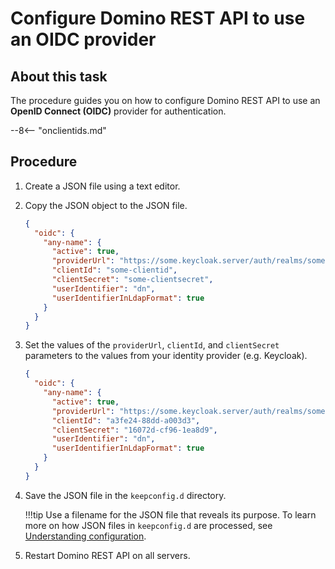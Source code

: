 # Configure Domino REST API to use an OIDC provider

## About this task

The procedure guides you on how to configure Domino REST API to use an **OpenID Connect (OIDC)** provider for authentication.

--8<-- "onclientids.md"

## Procedure

1. Create a JSON file using a text editor.
2. Copy the JSON object to the JSON file.

   ```json
   {
     "oidc": {
       "any-name": {
         "active": true,
         "providerUrl": "https://some.keycloak.server/auth/realms/some-realm",
         "clientId": "some-clientid",
         "clientSecret": "some-clientsecret",
         "userIdentifier": "dn",
         "userIdentifierInLdapFormat": true
       }
     }
   }
   ```

3. Set the values of the `providerUrl`, `clientId`, and `clientSecret` parameters to the values from your identity provider (e.g. Keycloak).

   ```json
   {
     "oidc": {
       "any-name": {
         "active": true,
         "providerUrl": "https://some.keycloak.server/auth/realms/some-realm",
         "clientId": "a3fe24-88dd-a003d3",
         "clientSecret": "16072d-cf96-1ea8d9",
         "userIdentifier": "dn",
         "userIdentifierInLdapFormat": true
       }
     }
   }
   ```

4. Save the JSON file in the `keepconfig.d` directory.

   !!!tip
   Use a filename for the JSON file that reveals its purpose. To learn more on how JSON files in `keepconfig.d` are processed, see [Understanding configuration](../production/configparam.md#understanding-configuration).

5. Restart Domino REST API on all servers.
